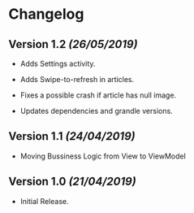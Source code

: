 # Changelog

## Version 1.2 _(26/05/2019)_

- Adds Settings activity.
- Adds Swipe-to-refresh in articles.

- Fixes a possible crash if article has null image.

- Updates dependencies and grandle versions.

## Version 1.1 _(24/04/2019)_

- Moving Bussiness Logic from View to ViewModel

## Version 1.0 _(21/04/2019)_

- Initial Release.
